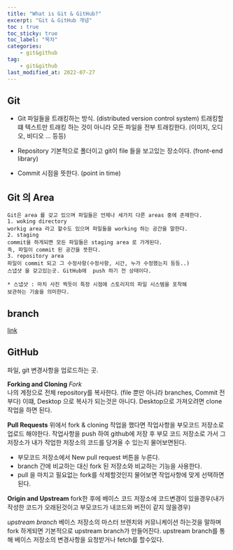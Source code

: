 ```yaml
---
title: "What is Git & GitHub?"
excerpt: "Git & GitHub 개념"
toc : true
toc_sticky: true
toc_label: "목차"
categories:
    - git&github
tag:
    - git&github
last_modified_at: 2022-07-27
---
```

## Git

* Git 
파일들을 트래킹하는 방식. (distributed version control system)
트래킹할 떄 텍스트만 트래킹 하는 것이 아니라 모든 파일을 전부 트래킹한다. (이미지, 오디오, 비디오 ... 등등)

* Repository
기본적으로 폴더이고 git이 file 들을 보고있는 장소이다. (front-end library)

* Commit
시점을 뜻한다. (point in time)

## Git 의 Area
```
Git은 area 를 갖고 있으며 파일들은 언제나 세가지 다른 areas 중에 존재한다.
1. woking directory
workig area 라고 할수도 있으며 파일들을 working 하는 공간을 말한다.
2. staging
commit을 하게되면 모든 파일들은 staging area 로 가게된다.
즉, 파일이 commit 된 공간을 뜻한다.
3. repository area
파일이 commit 되고 그 수정사항(수정사항, 시간, 누가 수정했는지 등등..)
스냅샷 을 갖고있는곳. GitHub에  push 하기 전 상태이다.

* 스냅샷 : 마치 사진 찍듯이 특정 시점에 스토리지의 파일 시스템을 포착해 
보관하는 기술을 의미한다.
```
## branch
[link](https://git-scm.com/book/ko/v2/Git-%EB%B8%8C%EB%9E%9C%EC%B9%98-%EB%B8%8C%EB%9E%9C%EC%B9%98%EB%9E%80-%EB%AC%B4%EC%97%87%EC%9D%B8%EA%B0%80)

## GitHub
파일, git 변경사항을 업로드하는 곳.

**Forking and Cloning**
*Fork*  
나의 계정으로 전체 repository를 복사한다. (file 뿐만 아니라 branches, Commit 전부다)
이떄, Desktop 으로 복사가 되는것은 아니다. Desktop으로 가져오려면 clone 작업을 하면 된다.

**Pull Requests**
위에서 fork & cloning 작업을 했다면 작업사항을 부모코드 저장소로 업로드 해야한다.
작업사항을 push 하여 github에 저장 후 부모 코드 저장소로 가서 그 저장소가 내가 작업한 저장소의 코드를 당겨올 수 있는지 물어보면된다.
- 부모코드 저장소에서 New pull request 버튼을 누른다.
- branch 간에 비교하는 대신 fork 된 저장소와 비교하는 기능을 사용한다.
- pull 을 마치고 필요없는 fork를 삭제할것인지 물어보면 작업사항에 맞게 선택하면 된다.

**Origin and Upstream**
fork한 후에 베이스 코드 저장소에 코드변경이 있을경우(내가 작성한 코드가 오래된것이고 부모코드가 내코드와 버전이 같지 않을경우)

*upstream branch*
베이스 저장소의 마스터 브렌치와 커뮤니케이션 하는것을 말하며 fork 하게되면 기본적으로 upstream branch가 만들어진다. upstream branch를 통해 베이스 저장소의 변경사항을 요청받거나 fetch를 할수있다.



